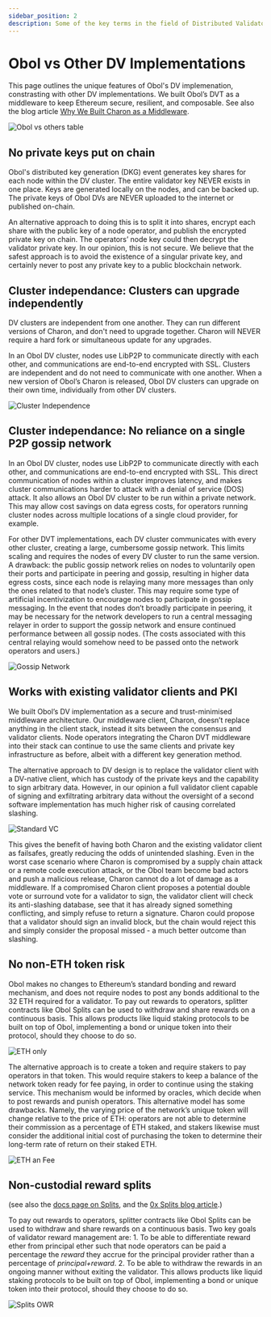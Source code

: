 ```yaml
---
sidebar_position: 2
description: Some of the key terms in the field of Distributed Validator Technology
---
```


# Obol vs Other DV Implementations

This page outlines the unique features of Obol's DV implemenation, constrasting with other DV implementations. We built Obol’s DVT as a middleware to keep Ethereum secure, resilient, and composable. See also the blog article [Why We Built Charon as a Middleware](https://blog.obol.org/why-we-built-charon-as-a-middleware/).

![Obol vs others table](/img/ObolvsOthers.png)

## No private keys put on chain

Obol's distributed key generation (DKG) event generates key shares for each node within the DV cluster. The entire validator key NEVER exists in one place. Keys are generated locally on the nodes, and can be backed up. The private keys of Obol DVs are NEVER uploaded to the internet or published on-chain.

An alternative approach to doing this is to split it into shares, encrypt each share with the public key of a node operator, and publish the encrypted private key on chain. The operators’ node key could then decrypt the validator private key. In our opinion, this is not secure. We believe that the safest approach is to avoid the existence of a singular private key, and certainly never to post any private key to a public blockchain network.

## Cluster independance: Clusters can upgrade independently

DV clusters are independent from one another. They can run different versions of Charon, and don't need to upgrade together. Charon will NEVER require a hard fork or simultaneous update for any upgrades.  

In an Obol DV cluster, nodes use LibP2P to communicate directly with each other, and communications are end-to-end encrypted with SSL. Clusters are independent and do not need to communicate with one another. When a new version of Obol’s Charon is released, Obol DV clusters can upgrade on their own time, individually from other DV clusters. 

![Cluster Independence](/img/ClusterIndependence.png)

## Cluster independance: No reliance on a single P2P gossip network

In an Obol DV cluster, nodes use LibP2P to communicate directly with each other, and communications are end-to-end encrypted with SSL. This direct communication of nodes within a cluster improves latency, and makes cluster communications harder to attack with a denial of service (DOS) attack. It also allows an Obol DV cluster to be run within a private network. This may allow cost savings on data egress costs, for operators running cluster nodes across multiple locations of a single cloud provider, for example.

For other DVT implementations, each DV cluster communicates with every other cluster, creating a large, cumbersome gossip network. This limits scaling and requires the nodes of every DV cluster to run the same version. A drawback: the public gossip network relies on nodes to voluntarily open their ports and participate in peering and gossip, resulting in higher data egress costs, since each node is relaying many more messages than only the ones related to that node’s cluster. This may require some type of artificial incentivization to encourage nodes to participate in gossip messaging. In the event that nodes don’t broadly participate in peering, it may be necessary for the network developers to run a central messaging relayer in order to support the gossip network and ensure continued performance between all gossip nodes. (The costs associated with this central relaying would somehow need to be passed onto the network operators and users.)

![Gossip Network](/img/GossipNetwork.png)

## Works with existing validator clients and PKI

We built Obol’s DV implementation as a secure and trust-minimised middleware architecture. Our middleware client, Charon, doesn’t replace anything in the client stack, instead it sits between the consensus and validator clients. Node operators integrating the Charon DVT middleware into their stack can continue to use the same clients and private key infrastructure as before, albeit with a different key generation method. 

The alternative approach to DV design is to replace the validator client with a DV-native client, which has custody of the private keys and the capability to sign arbitrary data. However, in our opinion a full validator client capable of signing and exfiltrating arbitrary data without the oversight of a second software implementation has much higher risk of causing correlated slashing. 

![Standard VC](/img/StandardVC.png)

This gives the benefit of having both Charon and the existing validator client as failsafes, greatly reducing the odds of unintended slashing. Even in the worst case scenario where Charon is compromised by a supply chain attack or a remote code execution attack, or the Obol team become bad actors and push a malicious release, Charon cannot do a lot of damage as a middleware. If a compromised Charon client proposes a potential double vote or surround vote for a validator to sign, the validator client will check its anti-slashing database, see that it has already signed something conflicting, and simply refuse to return a signature. Charon could propose that a validator should sign an invalid block, but the chain would reject this and simply consider the proposal missed  - a much better outcome than slashing.

## No non-ETH token risk
Obol makes no changes to Ethereum’s standard bonding and reward mechanism, and does not require nodes to post any bonds additional to the 32 ETH required for a validator. To pay out rewards to operators, splitter contracts like Obol Splits can be used to withdraw and share rewards on a continuous basis. This allows products like liquid staking protocols to be built on top of Obol, implementing a bond or unique token into their protocol, should they choose to do so.

![ETH only](/img/ETHonly.png)

The alternative approach is to create a token and require stakers to pay operators in that token. This would require stakers to keep a balance of the network token ready for fee paying, in order to continue using the staking service. This mechanism would be informed by oracles, which decide when to post rewards and punish operators. This alternative model has some drawbacks. Namely, the varying price of the network’s unique token will change relative to the price of ETH: operators are not able to determine their commission as a percentage of ETH staked, and stakers likewise must consider the additional initial cost of purchasing the token to determine their long-term rate of return on their staked ETH.

![ETH an Fee](/img/ETHandFee.png)


## Non-custodial reward splits

(see also the [docs page on Splits](../../learn/intro/obol-splits.mdx), and the [0x Splits blog article](https://splits.org/blog/obol-ethereum-resilience/).)

To pay out rewards to operators, splitter contracts like Obol Splits can be used to withdraw and share rewards on a continuous basis. Two key goals of validator reward management are:
    1. To be able to differentiate reward ether from principal ether such that node operators can be paid a percentage the *reward* they accrue for the principal provider rather than a percentage of *principal+reward*.
    2. To be able to withdraw the rewards in an ongoing manner without exiting the validator.
This allows products like liquid staking protocols to be built on top of Obol, implementing a bond or unique token into their protocol, should they choose to do so.

![Splits OWR](/img/ObolSplits.png)
